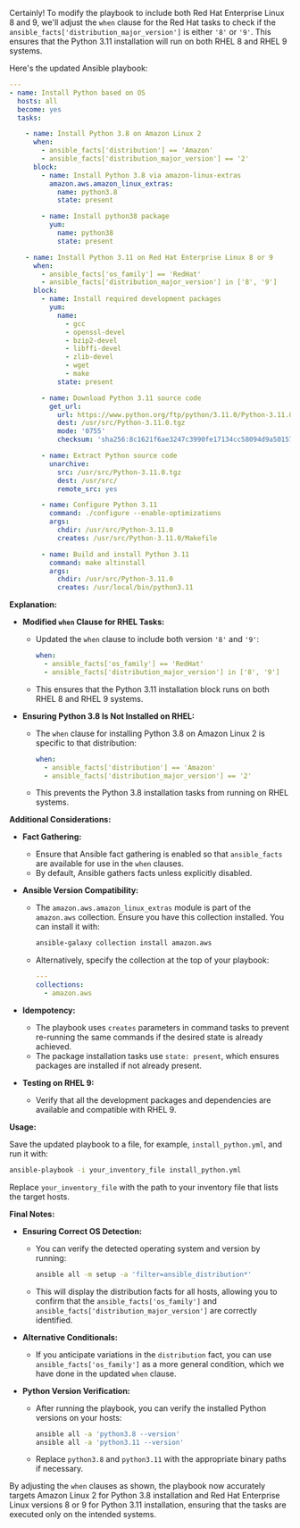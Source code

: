Certainly! To modify the playbook to include both Red Hat Enterprise Linux 8 and 9, we'll adjust the `when` clause for the Red Hat tasks to check if the `ansible_facts['distribution_major_version']` is either `'8'` or `'9'`. This ensures that the Python 3.11 installation will run on both RHEL 8 and RHEL 9 systems.

Here's the updated Ansible playbook:

```yaml
---
- name: Install Python based on OS
  hosts: all
  become: yes
  tasks:

    - name: Install Python 3.8 on Amazon Linux 2
      when:
        - ansible_facts['distribution'] == 'Amazon'
        - ansible_facts['distribution_major_version'] == '2'
      block:
        - name: Install Python 3.8 via amazon-linux-extras
          amazon.aws.amazon_linux_extras:
            name: python3.8
            state: present

        - name: Install python38 package
          yum:
            name: python38
            state: present

    - name: Install Python 3.11 on Red Hat Enterprise Linux 8 or 9
      when:
        - ansible_facts['os_family'] == 'RedHat'
        - ansible_facts['distribution_major_version'] in ['8', '9']
      block:
        - name: Install required development packages
          yum:
            name:
              - gcc
              - openssl-devel
              - bzip2-devel
              - libffi-devel
              - zlib-devel
              - wget
              - make
            state: present

        - name: Download Python 3.11 source code
          get_url:
            url: https://www.python.org/ftp/python/3.11.0/Python-3.11.0.tgz
            dest: /usr/src/Python-3.11.0.tgz
            mode: '0755'
            checksum: 'sha256:8c1621f6ae3247c3990fe17134cc58094d9a50157019b00d66e34b38b59a2e37'

        - name: Extract Python source code
          unarchive:
            src: /usr/src/Python-3.11.0.tgz
            dest: /usr/src/
            remote_src: yes

        - name: Configure Python 3.11
          command: ./configure --enable-optimizations
          args:
            chdir: /usr/src/Python-3.11.0
            creates: /usr/src/Python-3.11.0/Makefile

        - name: Build and install Python 3.11
          command: make altinstall
          args:
            chdir: /usr/src/Python-3.11.0
            creates: /usr/local/bin/python3.11
```

**Explanation:**

- **Modified `when` Clause for RHEL Tasks:**
  - Updated the `when` clause to include both version `'8'` and `'9'`:
    ```yaml
    when:
      - ansible_facts['os_family'] == 'RedHat'
      - ansible_facts['distribution_major_version'] in ['8', '9']
    ```
  - This ensures that the Python 3.11 installation block runs on both RHEL 8 and RHEL 9 systems.

- **Ensuring Python 3.8 Is Not Installed on RHEL:**
  - The `when` clause for installing Python 3.8 on Amazon Linux 2 is specific to that distribution:
    ```yaml
    when:
      - ansible_facts['distribution'] == 'Amazon'
      - ansible_facts['distribution_major_version'] == '2'
    ```
  - This prevents the Python 3.8 installation tasks from running on RHEL systems.

**Additional Considerations:**

- **Fact Gathering:**
  - Ensure that Ansible fact gathering is enabled so that `ansible_facts` are available for use in the `when` clauses.
  - By default, Ansible gathers facts unless explicitly disabled.

- **Ansible Version Compatibility:**
  - The `amazon.aws.amazon_linux_extras` module is part of the `amazon.aws` collection. Ensure you have this collection installed. You can install it with:
    ```bash
    ansible-galaxy collection install amazon.aws
    ```
  - Alternatively, specify the collection at the top of your playbook:
    ```yaml
    ---
    collections:
      - amazon.aws
    ```

- **Idempotency:**
  - The playbook uses `creates` parameters in command tasks to prevent re-running the same commands if the desired state is already achieved.
  - The package installation tasks use `state: present`, which ensures packages are installed if not already present.

- **Testing on RHEL 9:**
  - Verify that all the development packages and dependencies are available and compatible with RHEL 9.

**Usage:**

Save the updated playbook to a file, for example, `install_python.yml`, and run it with:

```bash
ansible-playbook -i your_inventory_file install_python.yml
```

Replace `your_inventory_file` with the path to your inventory file that lists the target hosts.

**Final Notes:**

- **Ensuring Correct OS Detection:**
  - You can verify the detected operating system and version by running:
    ```bash
    ansible all -m setup -a 'filter=ansible_distribution*'
    ```
  - This will display the distribution facts for all hosts, allowing you to confirm that the `ansible_facts['os_family']` and `ansible_facts['distribution_major_version']` are correctly identified.

- **Alternative Conditionals:**
  - If you anticipate variations in the `distribution` fact, you can use `ansible_facts['os_family']` as a more general condition, which we have done in the updated `when` clause.

- **Python Version Verification:**
  - After running the playbook, you can verify the installed Python versions on your hosts:
    ```bash
    ansible all -a 'python3.8 --version'
    ansible all -a 'python3.11 --version'
    ```
  - Replace `python3.8` and `python3.11` with the appropriate binary paths if necessary.

By adjusting the `when` clauses as shown, the playbook now accurately targets Amazon Linux 2 for Python 3.8 installation and Red Hat Enterprise Linux versions 8 or 9 for Python 3.11 installation, ensuring that the tasks are executed only on the intended systems.